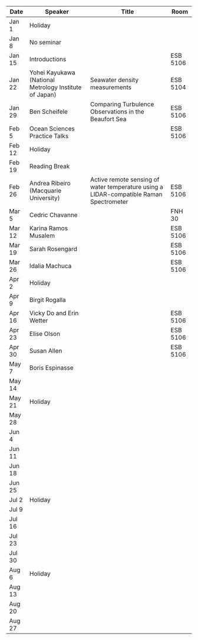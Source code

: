 Date    |   Speaker                                                 |   Title                                                                                   |   Room
--------|-----------------------------------------------------------|-------------------------------------------------------------------------------------------|-----------
Jan 1   |   Holiday                                                 |                                                                                           |
Jan 8   |   No seminar                                              |                                                                                           |
Jan 15  |   Introductions                                           |                                                                                           |   ESB 5106
Jan 22  |   Yohei Kayukawa (National Metrology Institute of Japan)  |   Seawater density measurements                                                           |   ESB 5104
Jan 29  |   Ben Scheifele                                           |   Comparing Turbulence Observations in the Beaufort Sea                                   |   ESB 5106
Feb 5   |   Ocean Sciences Practice Talks                           |                                                                                           |   ESB 5106
Feb 12  |   Holiday                                                 |                                                                                           |
Feb 19  |   Reading Break                                           |                                                                                           |
Feb 26  |   Andrea Ribeiro (Macquarie University)                   |   Active remote sensing of water temperature using a LIDAR-compatible Raman Spectrometer  |   ESB 5106
Mar 5   |   Cedric Chavanne                                         |                                                                                           |   FNH 30
Mar 12  |   Karina Ramos Musalem                                    |                                                                                           |   ESB 5106
Mar 19  |   Sarah Rosengard                                         |                                                                                           |   ESB 5106
Mar 26  |   Idalia Machuca                                          |                                                                                           |   ESB 5106
Apr 2   |   Holiday                                                 |                                                                                           |
Apr 9   |   Birgit Rogalla                                          |                                                                                           |
Apr 16  |   Vicky Do and Erin Wetter                                |                                                                                           |   ESB 5106
Apr 23  |   Elise Olson                                             |                                                                                           |   ESB 5106
Apr 30  |   Susan Allen                                             |                                                                                           |   ESB 5106
May 7   |   Boris Espinasse                                         |                                                                                           |
May 14  |                                                           |                                                                                           |
May 21  |   Holiday                                                 |                                                                                           |
May 28  |                                                           |                                                                                           |
Jun 4   |                                                           |                                                                                           |
Jun 11  |                                                           |                                                                                           |
Jun 18  |                                                           |                                                                                           |
Jun 25  |                                                           |                                                                                           |
Jul 2   |   Holiday                                                 |                                                                                           |
Jul 9   |                                                           |                                                                                           |
Jul 16  |                                                           |                                                                                           |
Jul 23  |                                                           |                                                                                           |
Jul 30  |                                                           |                                                                                           |
Aug 6   |   Holiday                                                 |                                                                                           |
Aug 13  |                                                           |                                                                                           |
Aug 20  |                                                           |                                                                                           |
Aug 27  |                                                           |                                                                                           |
